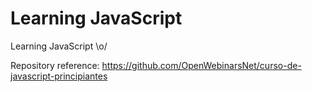 # Learning JavaScript
Learning JavaScript \o/

Repository reference: https://github.com/OpenWebinarsNet/curso-de-javascript-principiantes
